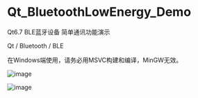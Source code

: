 # Qt_BluetoothLowEnergy_Demo
Qt6.7 BLE蓝牙设备 简单通讯功能演示

Qt / Bluetooth / BLE

在Windows端使用，请务必用MSVC构建和编译，MinGW无效。

![image](https://github.com/CJH3213/Images-blog/blob/main/Qt_BLE%E8%93%9D%E7%89%99Demo/%E4%B8%BB%E7%95%8C%E9%9D%A2.png?raw=true)

![image](https://github.com/CJH3213/Images-blog/blob/main/Qt_BLE%E8%93%9D%E7%89%99Demo/%E9%80%89%E6%8B%A9%E8%AE%BE%E5%A4%87%E7%95%8C%E9%9D%A2.png?raw=true)
